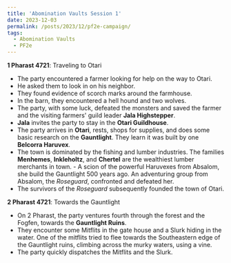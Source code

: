 ```yaml
---
title: 'Abomination Vaults Session 1'
date: 2023-12-03
permalink: /posts/2023/12/pf2e-campaign/
tags:
  - Abomination Vaults
  - PF2e
---
```



**1 Pharast 4721**: Traveling to Otari

- The party encountered a farmer looking for help on the way to Otari.
- He asked them to look in on his neighbor.
- They found evidence of scorch marks around the farmhouse.
- In the barn, they encountered a hell hound and two wolves.
- The party, with some luck, defeated the monsters and saved the farmer and the visiting farmers' guild leader **Jala Highstepper**.
- **Jala** invites the party to stay in the **Otari Guildhouse**.
- The party arrives in **Otari**, rests, shops for supplies, and does some basic research on the **Gauntlight**. They learn it was built by one **Belcorra Haruvex**.
- The town is dominated by the fishing and lumber industries. The families **Menhemes**, **Inkleholtz**, and **Chertel** are the wealthiest lumber merchants in town. - A scion of the powerful Haruvexes from Absalom, she build the Gauntlight 500 years ago. An adventuring group from Absalom, the  *Roseguard*, confronted and defeated her.
- The survivors of the *Roseguard* subsequently founded the town of Otari.

**2 Pharast 4721**: Towards the Gauntlight
- On 2 Pharast, the party ventures fourth through the forest and the Fogfen, towards the **Gauntlight Ruins**.
- They encounter some Mitflits in the gate house and a Slurk hiding in the water. One of the mitflits tried to flee towards the Southeastern edge of the Gauntlight ruins, climbing across the murky waters, using a vine.
- The party quickly dispatches the Mitflits and the Slurk.
